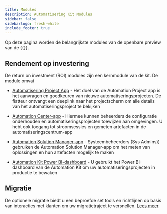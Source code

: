 ```yaml
---
title: Modules
description: Automatisering Kit Modules
sidebar: false
sidebarlogo: fresh-white
include_footer: true
---
```

Op deze pagina worden de belangrijkste modules van de openbare preview van de {{<product-name>}}.

## Rendement op investering

De return on investment (ROI) modules zijn een kernmodule van de kit. De module omvat

- [Automatisering Project App](https://learn.microsoft.com/power-automate/guidance/automation-kit/use-automation-kit#automation-project-app) - Het doel van de Automation Project app is het aanvragen en goedkeuren van nieuwe automatiseringsprojecten. De fiatteur ontvangt een deeplink naar het projectscherm om alle details van het automatiseringsproject te bekijken

- [Automation Center-app](https://learn.microsoft.com/power-automate/guidance/automation-kit/use-automation-kit#automation-center-app) - Hiermee kunnen beheerders de configuratie onderhouden en automatiseringsprojecten toewijzen aan omgevingen. U hebt ook toegang tot stroomsessies en gemeten artefacten in de automatiseringscentrum-app

- [Automation Solution Manager-app](https://learn.microsoft.com/power-automate/guidance/automation-kit/use-automation-kit#automation-solution-manager-app) - Systeembeheerders (Sys Admins)) gebruiken de Automation Solution Manager-app om het meten van oplossingen en hun artefacten mogelijk te maken

- [Automation Kit Power BI-dashboard](https://learn.microsoft.com/power-automate/guidance/automation-kit/use-automation-kit#automation-kit-power-bi-dashboard) - U gebruikt het Power BI-dashboard van de Automation Kit om uw automatiseringsprojecten in productie te bewaken

## Migratie

De optionele migratie biedt u een beproefde set tools en richtlijnen op basis van interacties met klanten om uw migratietraject te versnellen. [Lees meer](/nl/migration)
